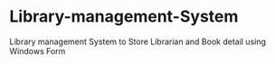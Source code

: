 # Library-management-System
Library management System to Store Librarian and Book detail using Windows Form
